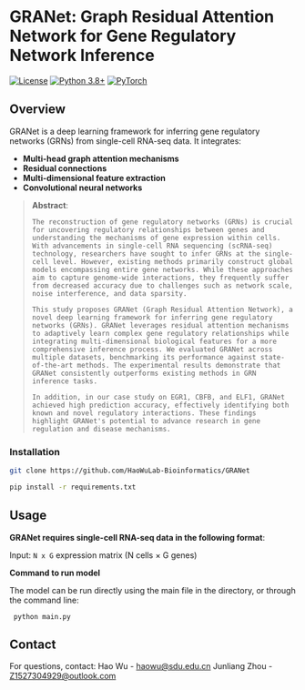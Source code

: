 # GRANet: Graph Residual Attention Network for Gene Regulatory Network Inference

[![License](https://img.shields.io/badge/License-MIT-blue.svg)](LICENSE)
[![Python 3.8+](https://img.shields.io/badge/Python-3.8%2B-green.svg)](https://www.python.org/)
[![PyTorch](https://img.shields.io/badge/PyTorch-1.10%2B-orange.svg)](https://pytorch.org/)

## Overview
GRANet is a deep learning framework for inferring gene regulatory networks (GRNs) from single-cell RNA-seq data. It integrates:

- **Multi-head graph attention mechanisms**
- **Residual connections**
- **Multi-dimensional feature extraction**
- **Convolutional neural networks**

> **Abstract**:  
>
> ```
> The reconstruction of gene regulatory networks (GRNs) is crucial for uncovering regulatory relationships between genes and understanding the mechanisms of gene expression within cells. With advancements in single-cell RNA sequencing (scRNA-seq) technology, researchers have sought to infer GRNs at the single-cell level. However, existing methods primarily construct global models encompassing entire gene networks. While these approaches aim to capture genome-wide interactions, they frequently suffer from decreased accuracy due to challenges such as network scale, noise interference, and data sparsity.
> 
> This study proposes GRANet (Graph Residual Attention Network), a novel deep learning framework for inferring gene regulatory networks (GRNs). GRANet leverages residual attention mechanisms to adaptively learn complex gene regulatory relationships while integrating multi-dimensional biological features for a more comprehensive inference process. We evaluated GRANet across multiple datasets, benchmarking its performance against state-of-the-art methods. The experimental results demonstrate that GRANet consistently outperforms existing methods in GRN inference tasks.
> 
> In addition, in our case study on EGR1, CBFB, and ELF1, GRANet achieved high prediction accuracy, effectively identifying both known and novel regulatory interactions. These findings highlight GRANet's potential to advance research in gene regulation and disease mechanisms.
> ```

### Installation
```bash
git clone https://github.com/HaoWuLab-Bioinformatics/GRANet

pip install -r requirements.txt
```

## Usage

__GRANet requires single-cell RNA-seq data in the following format__:

Input: `N x G` expression matrix (N cells × G genes)

**Command to run model**

The model can be run directly using the main file in the directory, or through the command line:

`` python main.py``

##  Contact

For questions, contact:
Hao Wu - [haowu@sdu.edu.cn](https://mailto:haowu@sdu.edu.cn/)
Junliang Zhou - [Z1527304929@outlook.com](https://mailto:Z1527304929@outlook.com/)


